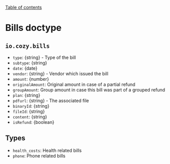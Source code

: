 [Table of contents](README.md#table-of-contents)

# Bills doctype

## `io.cozy.bills`

- `type`: {string} - Type of the bill
- `subtype`: {string}
- `date`: {date}
- `vendor`: {string} - Vendor which issued the bill
- `amount`: {number}
- `originalAmount`: Original amount in case of a partial refund
- `groupAmount`: Group amount in case this bill was part of a grouped refund
- `plan`: {string}
- `pdfurl`: {string} - The associated file
- `binaryId`: {string}
- `fileId`: {string}
- `content`: {string}
- `isRefund`: {boolean}

## Types

- `health_costs`: Health related bills
- `phone`: Phone related bills
